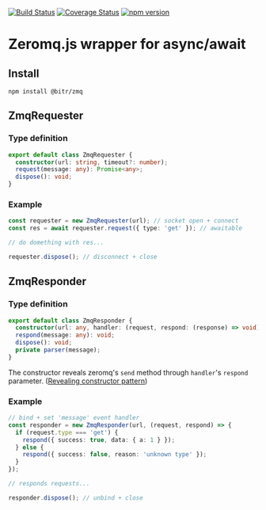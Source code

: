 [![Build Status](https://travis-ci.org/bitrinjani/zmq.svg?branch=master)](https://travis-ci.org/bitrinjani/zmq) [![Coverage Status](https://coveralls.io/repos/github/bitrinjani/zmq/badge.svg?branch=master&i=2)](https://coveralls.io/github/bitrinjani/zmq?branch=master) [![npm version](https://badge.fury.io/js/%40bitr%2Fzmq.svg)](https://badge.fury.io/js/%40bitr%2Fzmq)

# Zeromq.js wrapper for async/await

## Install

```
npm install @bitr/zmq
```

## ZmqRequester

### Type definition

```typescript
export default class ZmqRequester {
  constructor(url: string, timeout?: number);
  request(message: any): Promise<any>;
  dispose(): void;
}
```

### Example

```typescript
const requester = new ZmqRequester(url); // socket open + connect
const res = await requester.request({ type: 'get' }); // awaitable

// do domething with res...

requester.dispose(); // disconnect + close
```

## ZmqResponder

### Type definition

```typescript
export default class ZmqResponder {
  constructor(url: any, handler: (request, respond: (response) => void) => void);
  respond(message: any): void;
  dispose(): void;
  private parser(message);
}
```

The constructor reveals zeromq's `send` method through `handler`'s `respond` parameter. ([Revealing constructor pattern](https://blog.domenic.me/the-revealing-constructor-pattern/))

### Example

```typescript
// bind + set 'message' event handler
const responder = new ZmqResponder(url, (request, respond) => {
  if (request.type === 'get') {
    respond({ success: true, data: { a: 1 } });
  } else {
    respond({ success: false, reason: 'unknown type' });
  }
});

// responds requests...

responder.dispose(); // unbind + close
```
